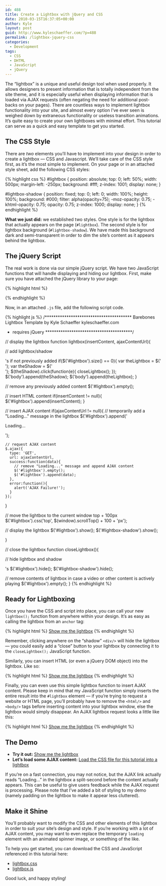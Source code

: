 ```yaml
---
id: 488
title: Create a Lightbox with jQuery and CSS
date: 2010-03-15T16:37:05+00:00
author: Kyle
layout: post
guid: http://www.kyleschaeffer.com/?p=488
permalink: /lightbox-jquery-css
categories:
  - Development
tags:
  - CSS
  - DHTML
  - JavaScript
  - jQuery
---
```

The “lightbox” is a unique and useful design tool when used properly. It allows designers to present information that is totally independent from the site theme, and it is especially useful when displaying information that is loaded via AJAX requests (often negating the need for additional post-backs on your pages). There are countless ways to implement lightbox functionality into your site, and almost every option I’ve ever seen is weighed down by extraneous functionality or useless transition animations. It’s quite easy to create your own lightboxes with minimal effort. This tutorial can serve as a quick and easy template to get you started.

## The CSS Style

There are _two_ elements you’ll have to implement into your design in order to create a lightbox — CSS and Javascript. We’ll take care of the CSS style first, as it’s the most simple to implement. On your page or in an attached style sheet, add the following CSS styles:

{% highlight css %}
#lightbox {
  position: absolute;
  top: 0;
  left: 50%;
  width: 500px;
  margin-left: -250px;
  background: #fff;
  z-index: 1001;
  display: none;
}

#lightbox-shadow {
  position: fixed;
  top: 0;
  left: 0;
  width: 100%;
  height: 100%;
  background: #000;
  filter: alpha(opacity=75);
  -moz-opacity: 0.75;
  -khtml-opacity: 0.75;
  opacity: 0.75;
  z-index: 1000;
  display: none;
}
{% endhighlight %}

**What we just did:** we established two styles. One style is for the lightbox that actually appears on the page (`#lightbox`). The second style is for lightbox background (`#lightbox-shadow`). We have made this background dark and semi-transparent in order to dim the site’s content as it appears behind the lightbox.

## The jQuery Script

The real work is done via our simple jQuery script. We have two JavaScript functions that will handle displaying and hiding our lightbox. First, make sure you have attached the jQuery library to your page:

{% highlight html %}
<script type="text/javascript" src="https://ajax.googleapis.com/ajax/libs/jquery/1.4.2/jquery.min.js"></script>
{% endhighlight %}

Now, in an attached `.js` file, add the following script code.

{% highlight js %}
/****************************************
  Barebones Lightbox Template
  by Kyle Schaeffer
  kyleschaeffer.com
  * requires jQuery
****************************************/

// display the lightbox
function lightbox(insertContent, ajaxContentUrl){

  // add lightbox/shadow <div/>'s if not previously added
  if($('#lightbox').size() == 0){
    var theLightbox = $('<div id="lightbox"/>');
    var theShadow = $('<div id="lightbox-shadow"/>');
    $(theShadow).click(function(e){
      closeLightbox();
    });
    $('body').append(theShadow);
    $('body').append(theLightbox);
  }

  // remove any previously added content
  $('#lightbox').empty();

  // insert HTML content
  if(insertContent != null){
    $('#lightbox').append(insertContent);
  }

  // insert AJAX content
  if(ajaxContentUrl != null){
    // temporarily add a "Loading..." message in the lightbox
    $('#lightbox').append('<p class="loading">Loading...</p>');

    // request AJAX content
    $.ajax({
      type: 'GET',
      url: ajaxContentUrl,
      success:function(data){
        // remove "Loading..." message and append AJAX content
        $('#lightbox').empty();
        $('#lightbox').append(data);
      },
      error:function(){
        alert('AJAX Failure!');
      }
    });
  }

  // move the lightbox to the current window top + 100px
  $('#lightbox').css('top', $(window).scrollTop() + 100 + 'px');

  // display the lightbox
  $('#lightbox').show();
  $('#lightbox-shadow').show();

}

// close the lightbox
function closeLightbox(){

  // hide lightbox and shadow <div/>'s
  $('#lightbox').hide();
  $('#lightbox-shadow').hide();

  // remove contents of lightbox in case a video or other content is actively playing
  $('#lightbox').empty();
}
{% endhighlight %}

## Ready for Lightboxing

Once you have the CSS and script into place, you can call your new `lightbox();` function from anywhere within your design. It’s as easy as calling the lightbox from an `anchor` tag:

{% highlight html %}
<a href="javascript:lightbox('Hello!');">Show me the lightbox</a>
{% endhighlight %}

Remember, clicking anywhere on the “shadow” `<div/>` will hide the lightbox — you could easily add a “close” button to your lightbox by connecting it to the `closeLightbox();` JavaScript function.

Similarly, you can insert HTML (or even a jQuery DOM object) into the lightbox. Like so:

{% highlight html %}
<a href="javascript:lightbox('<p><strong>Rich</strong> content works too!</p>');">Show me the lightbox</a>
{% endhighlight %}

Finally, you can even use this simple lightbox function to insert AJAX content. Please keep in mind that my JavaScript function simply inserts the entire result into the `#lightbox` element — if you’re trying to request a website or HTML page, you’ll probably have to remove the `<html/>` and `<body/>` tags before inserting content into your lightbox window, else the lightbox would simply disappear. An AJAX lightbox request looks a little like this:

{% highlight html %}
<a href="javascript:lightbox(null, 'https://foo.com/readme.txt');">Show me the lightbox</a>
{% endhighlight %}

## The Demo

  * **Try it out:** <a href="javascript:lightbox('Hello, lightbox.');">Show me the lightbox</a>
  * **Let’s load some AJAX content:** <a href="javascript:lightbox(null, '/assets/css/lightbox.css');">Load the CSS file for this tutorial into a lightbox</a>

If you’re on a fast connection, you may not notice, but the AJAX link actually reads “Loading&hellip;” in the lightbox a split-second before the content actually appears. This can be useful to give users feedback while the AJAX request is processing. Please note that I’ve added a bit of styling to my demo (namely padding on the lightbox to make it appear less cluttered).

## Make it Shine

You’ll probably want to modify the CSS and other elements of this lightbox in order to suit your site’s design and style. If you’re working with a lot of AJAX content, you may want to even replace the temporary `loading` element with an animated spinner image, or something of the like.

To help you get started, you can download the CSS and JavaScript referenced in this tutorial here:

  * [lightbox.css](/assets/css/lightbox.css)
  * [lightbox.js](/assets/js/lightbox.js)

Good luck, and happy styling!

<script type='text/javascript' src='//ajax.googleapis.com/ajax/libs/jquery/1.10.2/jquery.min.js?ver=1.10.2'></script>
<script src="/assets/js/lightbox.js" type="text/javascript"></script>
<link rel="stylesheet" href="/assets/css/lightbox.css" />
